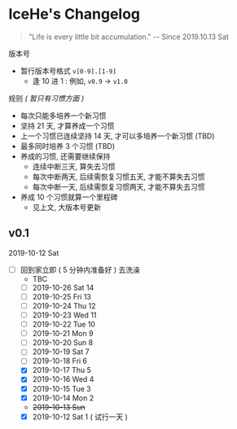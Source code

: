 # IceHe's Changelog

> "Life is every little bit accumulation." -- Since 2019.10.13 Sat

版本号

- 暂行版本号格式 `v[0-9].[1-9]`
    - 逢 10 进 1 : 例如, `v0.9` → `v1.0`

规则 _( 暂只有习惯方面 )_

- 每次只能多培养一个新习惯
- 坚持 21 天, 才算养成一个习惯
- 上一个习惯已连续坚持 14 天, 才可以多培养一个新习惯 (TBD)
- 最多同时培养 3 个习惯 (TBD)
- 养成的习惯, 还需要继续保持
    - 连续中断三天, 算失去习惯
    - 每次中断两天, 后续需恢复习惯五天, 才能不算失去习惯
    - 每次中断一天, 后续需恢复习惯两天, 才能不算失去习惯
- 养成 10 个习惯就算一个里程碑
    - 见上文, 大版本号更新

## v0.1

2019-10-12 Sat

- [ ] 回到家立即 ( 5 分钟内准备好 ) 去洗澡
    - TBC
    - [ ] 2019-10-26 Sat 14
    - [ ] 2019-10-25 Fri 13
    - [ ] 2019-10-24 Thu 12
    - [ ] 2019-10-23 Wed 11
    - [ ] 2019-10-22 Tue 10
    - [ ] 2019-10-21 Mon 9
    - [ ] 2019-10-20 Sun 8
    - [ ] 2019-10-19 Sat 7
    - [ ] 2019-10-18 Fri 6
    - [x] 2019-10-17 Thu 5
    - [x] 2019-10-16 Wed 4
    - [x] 2019-10-15 Tue 3
    - [x] 2019-10-14 Mon 2
    - ~~2019-10-13 Sun~~
    - [x] 2019-10-12 Sat 1 ( 试行一天 )
